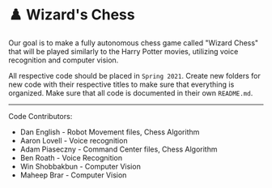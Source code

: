 # ♟️ Wizard's Chess

Our goal is to make a fully autonomous chess game called "Wizard Chess" that will be played similarly to the Harry Potter movies, utilizing voice recognition and computer vision.

All respective code should be placed in `Spring 2021`. Create new folders for new code with their respective titles to make sure that everything is organized. Make sure that all code is documented in their own `README.md`.

---

Code Contributors:
- Dan English - Robot Movement files, Chess Algorithm
- Aaron Lovell - Voice recognition
- Adam Piaseczny - Command Center files, Chess Algorithm
- Ben Roath - Voice Recognition
- Win Shobbakbun - Computer Vision
- Maheep Brar - Computer Vision
